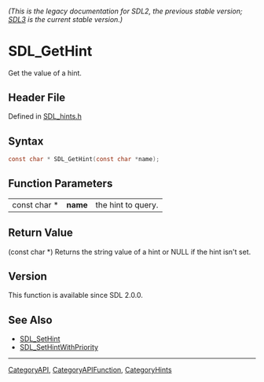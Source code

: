 ###### (This is the legacy documentation for SDL2, the previous stable version; [SDL3](https://wiki.libsdl.org/SDL3/) is the current stable version.)
# SDL_GetHint

Get the value of a hint.

## Header File

Defined in [SDL_hints.h](https://github.com/libsdl-org/SDL/blob/SDL2/include/SDL_hints.h)

## Syntax

```c
const char * SDL_GetHint(const char *name);
```

## Function Parameters

|              |          |                    |
| ------------ | -------- | ------------------ |
| const char * | **name** | the hint to query. |

## Return Value

(const char *) Returns the string value of a hint or NULL if the hint isn't
set.

## Version

This function is available since SDL 2.0.0.

## See Also

- [SDL_SetHint](SDL_SetHint)
- [SDL_SetHintWithPriority](SDL_SetHintWithPriority)

----
[CategoryAPI](CategoryAPI), [CategoryAPIFunction](CategoryAPIFunction), [CategoryHints](CategoryHints)

